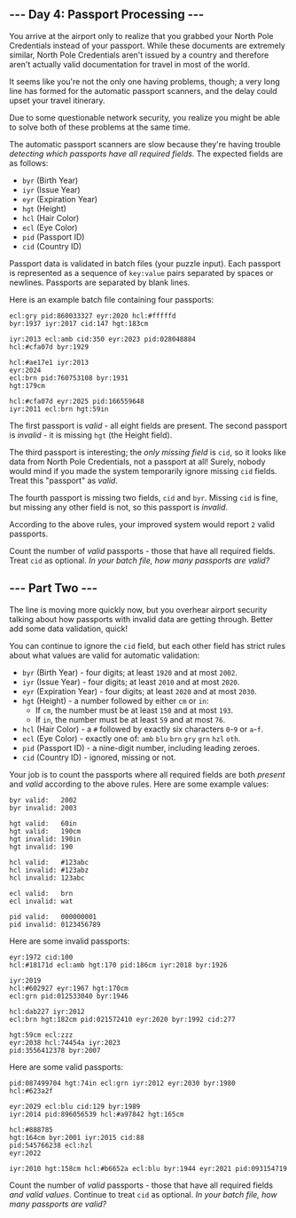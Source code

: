 ## \-\-- Day 4: Passport Processing \-\--

You arrive at the airport only to realize that you grabbed your North
Pole Credentials instead of your passport. While these documents are
extremely similar, North Pole Credentials aren\'t issued by a country
and therefore aren\'t actually valid documentation for travel in most of
the world.

It seems like you\'re not the only one having problems, though; a very
long line has formed for the automatic passport scanners, and the delay
could upset your travel itinerary.

Due to some questionable network security, you realize you might be able
to solve both of these problems at the same time.

The automatic passport scanners are slow because they\'re having trouble
*detecting which passports have all required fields*. The expected
fields are as follows:

-   `byr` (Birth Year)
-   `iyr` (Issue Year)
-   `eyr` (Expiration Year)
-   `hgt` (Height)
-   `hcl` (Hair Color)
-   `ecl` (Eye Color)
-   `pid` (Passport ID)
-   `cid` (Country ID)

Passport data is validated in batch files (your puzzle input). Each
passport is represented as a sequence of `key:value` pairs separated by
spaces or newlines. Passports are separated by blank lines.

Here is an example batch file containing four passports:

    ecl:gry pid:860033327 eyr:2020 hcl:#fffffd
    byr:1937 iyr:2017 cid:147 hgt:183cm

    iyr:2013 ecl:amb cid:350 eyr:2023 pid:028048884
    hcl:#cfa07d byr:1929

    hcl:#ae17e1 iyr:2013
    eyr:2024
    ecl:brn pid:760753108 byr:1931
    hgt:179cm

    hcl:#cfa07d eyr:2025 pid:166559648
    iyr:2011 ecl:brn hgt:59in

The first passport is *valid* - all eight fields are present. The second
passport is *invalid* - it is missing `hgt` (the Height field).

The third passport is interesting; the *only missing field* is `cid`, so
it looks like data from North Pole Credentials, not a passport at all!
Surely, nobody would mind if you made the system temporarily ignore
missing `cid` fields. Treat this \"passport\" as *valid*.

The fourth passport is missing two fields, `cid` and `byr`. Missing
`cid` is fine, but missing any other field is not, so this passport is
*invalid*.

According to the above rules, your improved system would report `2`
valid passports.

Count the number of *valid* passports - those that have all required
fields. Treat `cid` as optional. *In your batch file, how many passports
are valid?*

## \-\-- Part Two \-\--

The line is moving more quickly now, but you overhear airport security
talking about how passports with invalid data are getting through.
Better add some data validation, quick!

You can continue to ignore the `cid` field, but each other field has
strict rules about what values are valid for automatic validation:

-   `byr` (Birth Year) - four digits; at least `1920` and at most
    `2002`.
-   `iyr` (Issue Year) - four digits; at least `2010` and at most
    `2020`.
-   `eyr` (Expiration Year) - four digits; at least `2020` and at most
    `2030`.
-   `hgt` (Height) - a number followed by either `cm` or `in`:
    -   If `cm`, the number must be at least `150` and at most `193`.
    -   If `in`, the number must be at least `59` and at most `76`.
-   `hcl` (Hair Color) - a `#` followed by exactly six characters
    `0`-`9` or `a`-`f`.
-   `ecl` (Eye Color) - exactly one of: `amb` `blu` `brn` `gry` `grn`
    `hzl` `oth`.
-   `pid` (Passport ID) - a nine-digit number, including leading zeroes.
-   `cid` (Country ID) - ignored, missing or not.

Your job is to count the passports where all required fields are both
*present* and *valid* according to the above rules. Here are some
example values:

    byr valid:   2002
    byr invalid: 2003

    hgt valid:   60in
    hgt valid:   190cm
    hgt invalid: 190in
    hgt invalid: 190

    hcl valid:   #123abc
    hcl invalid: #123abz
    hcl invalid: 123abc

    ecl valid:   brn
    ecl invalid: wat

    pid valid:   000000001
    pid invalid: 0123456789

Here are some invalid passports:

    eyr:1972 cid:100
    hcl:#18171d ecl:amb hgt:170 pid:186cm iyr:2018 byr:1926

    iyr:2019
    hcl:#602927 eyr:1967 hgt:170cm
    ecl:grn pid:012533040 byr:1946

    hcl:dab227 iyr:2012
    ecl:brn hgt:182cm pid:021572410 eyr:2020 byr:1992 cid:277

    hgt:59cm ecl:zzz
    eyr:2038 hcl:74454a iyr:2023
    pid:3556412378 byr:2007

Here are some valid passports:

    pid:087499704 hgt:74in ecl:grn iyr:2012 eyr:2030 byr:1980
    hcl:#623a2f

    eyr:2029 ecl:blu cid:129 byr:1989
    iyr:2014 pid:896056539 hcl:#a97842 hgt:165cm

    hcl:#888785
    hgt:164cm byr:2001 iyr:2015 cid:88
    pid:545766238 ecl:hzl
    eyr:2022

    iyr:2010 hgt:158cm hcl:#b6652a ecl:blu byr:1944 eyr:2021 pid:093154719

Count the number of *valid* passports - those that have all required
fields *and valid values*. Continue to treat `cid` as optional. *In your
batch file, how many passports are valid?*
